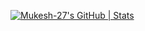 [![Mukesh-27's GitHub | Stats](https://stats.quine.sh/Mukesh-27/github?theme=dark)](https://quine.sh?utm_source=widgets&utm_campaign=Mukesh-27)

